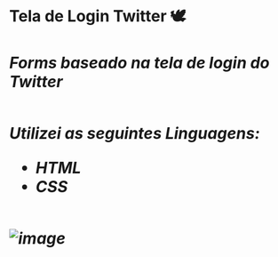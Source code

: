 
<h1> Tela de Login Twitter 🕊️

 <div>
 
<h5>
Forms baseado na tela de login do Twitter
<h5/>

<div/>

##

Utilizei as seguintes Linguagens:

 - HTML
 - CSS

## 

![image](https://user-images.githubusercontent.com/91097315/201419534-90569194-5d1f-483f-a915-a997dabbe3f3.png)
